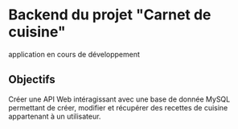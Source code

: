 # Backend du projet "Carnet de cuisine"

application en cours de développement

## Objectifs

Créer une API Web intéragissant avec une base de donnée MySQL permettant de créer, modifier et récupérer des recettes de cuisine appartenant à un utilisateur.
